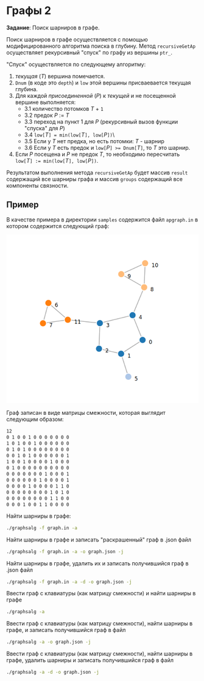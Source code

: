 # Графы 2

 **Задание**: Поиск шарниров в графе.

 Поиск шарниров в графе осуществляется с помощью модифицированного   алгоритма поиска в глубину. Метод `recursiveGetAp` осуществляет   рекурсивный "спуск" по графу из вершины `ptr_`. 
  
 "Спуск" осуществляется по следующему алгоритму:

 1. _текущая_ (_T_) вершина помечается.
 2. `Dnum` (в коде это `depth`) и `low` этой вершины присваевается текущая глубина.
 3. Для каждой _присоединенной_ (_P_) к _текущей_ и не посещенной вершине выполняется:
    * 3.1 количество потомков _T_ + `1`
    * 3.2 предок _P_ := _T_ 
    * 3.3 переход на пункт 1 для _P_ (рекурсивный вызов функции "спуска" для _P_)
    * 3.4 `low[`_T_`] = min(low[`_T_`], low[`_P_`])`\
    * 3.5 Если у _T_ нет предка, но есть потомки: _T_ - шарнир
    * 3.6 Если у _T_ есть предок и `low[`_P_`] >= Dnum[`_T_`]`, то _T_ это шарнир.
 4. Если _P_ посещена и _P_ не предок _T_, то необходимо пересчитать `low[`_T_`] := min(low[`_T_`], low[`_P_`])`.

 Результатом выполнения метода `recursiveGetAp` будет массив `result` содержащий все шарниры графа и массив `groups` содержащий все компоненты связности.

## Пример

 В качестве примера в директории `samples` содержится файл `apgraph.in` в котором содержится следующий граф:

 ![apgraph.png](sample/apgraph.png "graph sample")
  
 Граф записан в виде матрицы смежности, которая выглядит следующим образом:

    12
    0 1 0 0 1 0 0 0 0 0 0 0
    1 0 1 0 0 1 0 0 0 0 0 0
    0 1 0 1 0 0 0 0 0 0 0 0
    0 0 1 0 1 0 0 0 0 0 0 1
    1 0 0 1 0 0 0 0 1 0 0 0
    0 1 0 0 0 0 0 0 0 0 0 0
    0 0 0 0 0 0 0 1 0 0 0 1
    0 0 0 0 0 0 1 0 0 0 0 1
    0 0 0 0 1 0 0 0 0 1 1 0
    0 0 0 0 0 0 0 0 1 0 1 0
    0 0 0 0 0 0 0 0 1 1 0 0
    0 0 0 1 0 0 1 1 0 0 0 0

 Найти шарниры в графе:

  ```bash
  ./graphsalg -f graph.in -a
  ```

 Найти шарниры в графе и записать "раскрашенный" граф в .json файл

  ```bash
  ./graphsalg -f graph.in -a -o graph.json -j
  ```

 Найти шарниры в графе, удалить их и записать получившийся граф в .json файл

 ```bash
 ./graphsalg -f graph.in -a -d -o graph.json -j
 ```

 Ввести граф с клавиатуры (как матрицу смежности) и найти шарниры в графе

  ```bash
  ./graphsalg -a
  ```

 Ввести граф с клавиатуры (как матрицу смежности), найти шарниры в графе, и записать получившийся граф в файл

  ```bash
  ./graphsalg -a -o graph.json -j
  ```

 Ввести граф с клавиатуры (как матрицу смежности), найти шарниры в графе, удалить шарниры и записать получившийся граф в файл

  ```bash
  ./graphsalg -a -d -o graph.json -j
  ```